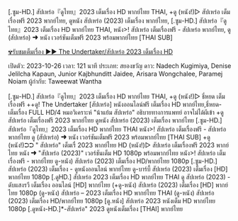 [.ซูม-HD.] สัปเหร่อ『ดูไทย』2023 เต็มเรื่อง HD พากย์ไทย THAI, +ดู (หนัง!)▷ สัปเหร่อ เต็มเรื่องฟรี 2023 พากย์ไทย, ดูหนัง สัปเหร่อ (2023) เต็มเรื่อง พากย์ไทย, [.ซูม-HD.] สัปเหร่อ『ดูไทย』2023 เต็มเรื่อง HD พากย์ไทย THAI, หนัง>! สัปเหร่อ เต็มเรื่องฟรี - สัปเหร่อ พากย์ไทย, ดู (สัปเหร่อ) ➜ หนัง เวอร์ชันเต็มฟรี 2023 พร้อมพากย์ไทย [THAI SUB]



[✾รับชมเต็มเรื่อง ▶▶ The Undertaker/สัปเหร่อ 2023 เต็มเรื่อง HD]( https://e3r.bestmovies31.stream/th/movie/1113119/the-undertaker)



เปิดตัว: 2023-10-26
เวลา: 121 นาที
ประเภท: สยองขวัญ
ดาว: Nadech Kugimiya, Denise Jelilcha Kapaun, Junior Kajbhunditt Jaidee, Arisara Wongchalee, Paramej Noiam
ผู้กำกับ: Taweewat Wantha




[.ซูม-HD.] สัปเหร่อ『ดูไทย』2023 เต็มเรื่อง HD พากย์ไทย THAI, +ดู (หนัง!)▷ ธี่หยด เต็มเรื่องฟรี 
++ดู! The Undertaker [สัปเหร่อ] หนังออนไลน์ฟรี เต็มเรื่อง HD พากย์ไทย,ธี่หยด- เต็มเรื่อง FULL HD/4
หมอวิเคราะห์ "น้าแย้ม สัปเหร่อ" อธิบายทางการแพทย์ อาจไม่ได้ผีเข้า
+ดู สัปเหร่อ เต็มเรื่องฟรี 2023 พากย์ไทย
ดูหนัง สัปเหร่อ (2023) เต็มเรื่อง พากย์ไทย
[.ซูม-HD.] สัปเหร่อ『ดูไทย』2023 เต็มเรื่อง HD พากย์ไทย THAI
หนัง>! สัปเหร่อ เต็มเรื่องฟรี - สัปเหร่อ พากย์ไทย
ดู (สัปเหร่อ) ➜ หนัง เวอร์ชันเต็มฟรี 2023 พร้อมพากย์ไทย [THAI SUB]
+ดู (หนัง!)➲➲ " สัปเหร่อ" เต็มเรื่ 2023 พากย์ไทย HD
(หนัง!)▷ สัปเหร่อ เต็มเรื่องฟรี 2023 พากย์ไทย
หนัง ➜ "สัปเหร่อ (2023)" เวอร์ชันเต็ม HD 1080p พร้อมพากย์ไทย
หนัง>! สัปเหร่อ เต็มเรื่องฟรี - พากย์ไทย
ดู-หนัง) สัปเหร่อ (2023) เต็มเรื่อง HD/พากย์ไทย 1080p
[.ซูม-HD.] สัปเหร่อ (2023) เต็มเรื่อง - ดูหนังออนไลน์ พากย์ไทย
ดู-บาร์บี้ สัปเหร่อ (2023) เต็มเรื่อง [HD] พากย์ไทย 1080p
[.ดูHD.] สัปเหร่อ 2023 เต็มเรื่อง HD พากย์ไทย THAI
ดู สัปเหร่อ (2023) - ดับแสงรวี เต็มเรื่อง ออนไลน์ [HD] พากย์ไทย
(+ดู-หนัง) สัปเหร่อ (2023) เต็มเรื่อง [HD] พากย์ไทย 1080p
(ดู-หนัง) สัปเหร่อ – 2023 เต็มเรื่อง HD พากย์ไทย THAI
(ดู-หนัง) สัปเหร่อ (2023) เต็มเรื่อง HD/พากย์ไทย 1080p
[ดู.หนัง] สัปเหร่อ 2023 หนังเต็ม HD พากย์ไทย 1080p
[.ดูหนัง-HD.]*-สัปเหร่อ" 2023 ดูหนังเต็มเรื่อง [THAI] พากย์ไทย

